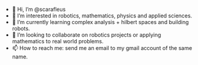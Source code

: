 - 👋 Hi, I’m @scarafleus
- 👀 I’m interested in robotics, mathematics, physics and applied sciences.
- 🌱 I’m currently learning complex analysis + hilbert spaces and building robots.
- 💞️ I’m looking to collaborate on robotics projects or applying mathematics to real world problems.
- 📫 How to reach me: send me an email to my gmail account of the same name.

<!---
scarafleus/scarafleus is a ✨ special ✨ repository because its `README.md` (this file) appears on your GitHub profile.
You can click the Preview link to take a look at your changes.
--->

